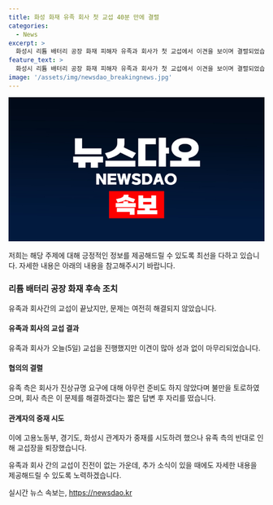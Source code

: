 ```yaml
---
title: 화성 화재 유족 회사 첫 교섭 40분 만에 결렬
categories:
  - News
excerpt: >
  화성시 리튬 배터리 공장 화재 피해자 유족과 회사가 첫 교섭에서 이견을 보이며 결렬되었습니다. 유족 교섭단과 아리셀 관계자 4명은 대화를 시작했지만 40분 만에 결과 없이 끝났습니다. 유족 측은 사측의 미비한 대비에 대해 불평하며, 아리셀 대표는 문제를 해결하겠다는 짧은 발언 후 자리를 떴습니다. 중재를 위해 교섭장에 참석하려 했던 관계자들은 유족 측 반대로 퇴장했습니다.
feature_text: >
  화성시 리튬 배터리 공장 화재 피해자 유족과 회사가 첫 교섭에서 이견을 보이며 결렬되었습니다. 유족 교섭단과 아리셀 관계자 4명은 대화를 시작했지만 40분 만에 결과 없이 끝났습니다. 유족 측은 사측의 미비한 대비에 대해 불평하며, 아리셀 대표는 문제를 해결하겠다는 짧은 발언 후 자리를 떴습니다. 중재를 위해 교섭장에 참석하려 했던 관계자들은 유족 측 반대로 퇴장했습니다.
image: '/assets/img/newsdao_breakingnews.jpg'
---
```


<p><img src="/assets/img/newsdao_breakingnews.jpg" alt="flaretime 속보" /></p>

<p>저희는 해당 주제에 대해 긍정적인 정보를 제공해드릴 수 있도록 최선을 다하고 있습니다. 자세한 내용은 아래의 내용을 참고해주시기 바랍니다.</p>

<h3>리튬 배터리 공장 화재 후속 조치</h3>

<p>유족과 회사간의 교섭이 끝났지만, 문제는 여전히 해결되지 않았습니다.</p>

<h4>유족과 회사의 교섭 결과</h4>

<p>유족과 회사가 오늘(5일) 교섭을 진행했지만 이견이 많아 성과 없이 마무리되었습니다.</p>

<h4>협의의 결렬</h4>

<p>유족 측은 회사가 진상규명 요구에 대해 아무런 준비도 하지 않았다며 불만을 토로하였으며, 회사 측은 이 문제를 해결하겠다는 짧은 답변 후 자리를 떴습니다.</p>

<h4>관계자의 중재 시도</h4>

<p>이에 고용노동부, 경기도, 화성시 관계자가 중재를 시도하려 했으나 유족 측의 반대로 인해 교섭장을 퇴장했습니다.</p>

<p>유족과 회사 간의 교섭이 진전이 없는 가운데, 추가 소식이 있을 때에도 자세한 내용을 제공해드릴 수 있도록 노력하겠습니다.</p>
실시간 뉴스 속보는, <a href="https://newsdao.kr" rel="dofollow">https://newsdao.kr</a>



